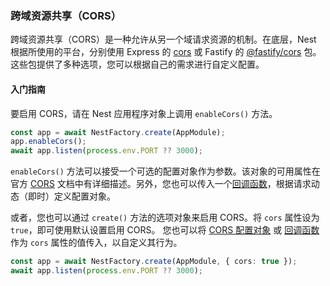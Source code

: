 ### 跨域资源共享（CORS）

跨域资源共享（CORS）是一种允许从另一个域请求资源的机制。在底层，Nest 根据所使用的平台，分别使用 Express 的 [cors](https://github.com/expressjs/cors) 或 Fastify 的 [@fastify/cors](https://github.com/fastify/fastify-cors) 包。这些包提供了多种选项，您可以根据自己的需求进行自定义配置。

#### 入门指南

要启用 CORS，请在 Nest 应用程序对象上调用 `enableCors()` 方法。

```typescript
const app = await NestFactory.create(AppModule);
app.enableCors();
await app.listen(process.env.PORT ?? 3000);
```

`enableCors()` 方法可以接受一个可选的配置对象作为参数。该对象的可用属性在官方 [CORS](https://github.com/expressjs/cors#configuration-options) 文档中有详细描述。另外，您也可以传入一个[回调函数](https://github.com/expressjs/cors#configuring-cors-asynchronously)，根据请求动态（即时）定义配置对象。

或者，您也可以通过 `create()` 方法的选项对象来启用 CORS。将 `cors` 属性设为 `true`，即可使用默认设置启用 CORS。
您也可以将 [CORS 配置对象](https://github.com/expressjs/cors#configuration-options) 或 [回调函数](https://github.com/expressjs/cors#configuring-cors-asynchronously) 作为 `cors` 属性的值传入，以自定义其行为。

```typescript
const app = await NestFactory.create(AppModule, { cors: true });
await app.listen(process.env.PORT ?? 3000);
```